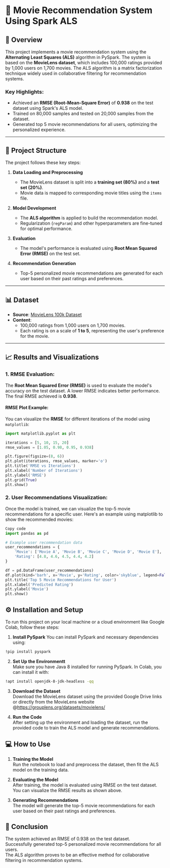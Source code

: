 # 🎥 Movie Recommendation System Using Spark ALS

## 📖 Overview
This project implements a movie recommendation system using the **Alternating Least Squares (ALS)** algorithm in PySpark. The system is based on the **MovieLens dataset**, which includes 100,000 ratings provided by 1,000 users on 1,700 movies. The ALS algorithm is a matrix factorization technique widely used in collaborative filtering for recommendation systems.

### Key Highlights:
- Achieved an **RMSE (Root-Mean-Square Error)** of **0.938** on the test dataset using Spark's ALS model.
- Trained on 80,000 samples and tested on 20,000 samples from the dataset.
- Generated top 5 movie recommendations for all users, optimizing the personalized experience.

---

## 📂 Project Structure

The project follows these key steps:

1. **Data Loading and Preprocessing**  
   - The MovieLens dataset is split into a **training set (80%)** and a **test set (20%)**.
   - Movie data is mapped to corresponding movie titles using the `items` file.

2. **Model Development**  
   - The **ALS algorithm** is applied to build the recommendation model.
   - Regularization (`regParam`) and other hyperparameters are fine-tuned for optimal performance.

3. **Evaluation**  
   - The model's performance is evaluated using **Root Mean Squared Error (RMSE)** on the test set.

4. **Recommendation Generation**  
   - Top-5 personalized movie recommendations are generated for each user based on their past ratings and preferences.

---

## 📊 Dataset

- **Source**: [MovieLens 100k Dataset](https://grouplens.org/datasets/movielens/)
- **Content**:  
  - 100,000 ratings from 1,000 users on 1,700 movies.
  - Each rating is on a scale of **1 to 5**, representing the user's preference for the movie.

---

## 📈 Results and Visualizations

### 1. **RMSE Evaluation**:
The **Root Mean Squared Error (RMSE)** is used to evaluate the model's accuracy on the test dataset. A lower RMSE indicates better performance. The final RMSE achieved is **0.938**.

#### RMSE Plot Example:
You can visualize the **RMSE** for different iterations of the model using `matplotlib`:

```python
import matplotlib.pyplot as plt

iterations = [5, 10, 15, 20]
rmse_values = [1.05, 0.98, 0.95, 0.938]

plt.figure(figsize=(8, 6))
plt.plot(iterations, rmse_values, marker='o')
plt.title('RMSE vs Iterations')
plt.xlabel('Number of Iterations')
plt.ylabel('RMSE')
plt.grid(True)
plt.show()
```

### 2. User Recommendations Visualization:
Once the model is trained, we can visualize the top-5 movie recommendations for a specific user. Here's an example using matplotlib to show the recommended movies:

```python
Copy code
import pandas as pd

# Example user recommendation data
user_recommendations = {
    'Movie': ['Movie A', 'Movie B', 'Movie C', 'Movie D', 'Movie E'],
    'Rating': [4.8, 4.6, 4.5, 4.4, 4.2]
}

df = pd.DataFrame(user_recommendations)
df.plot(kind='barh', x='Movie', y='Rating', color='skyblue', legend=False)
plt.title('Top 5 Movie Recommendations for User')
plt.xlabel('Predicted Rating')
plt.ylabel('Movie')
plt.show()
```

## ⚙️ Installation and Setup
To run this project on your local machine or a cloud environment like Google Colab, follow these steps:

1. **Install PySpark**
You can install PySpark and necessary dependencies using:

```bash
!pip install pyspark
```

2. **Set Up the Environmentt**  
Make sure you have Java 8 installed for running PySpark. In Colab, you can install it with:
```bash
!apt install openjdk-8-jdk-headless -qq
```

3. **Download the Dataset**  
Download the MovieLens dataset using the provided Google Drive links or directly from the MovieLens website @https://grouplens.org/datasets/movielens/

4. **Run the Code**  
After setting up the environment and loading the dataset, run the provided code to train the ALS model and generate recommendations.


## 💻 How to Use
1. **Training the Model**  
   Run the notebook to load and preprocess the dataset, then fit the ALS model on the training data.

2. **Evaluating the Model**  
   After training, the model is evaluated using RMSE on the test dataset. You can visualize the RMSE results as shown above.

3. **Generating Recommendations**  
   The model will generate the top-5 movie recommendations for each user based on their past ratings and preferences.

## 🎯 Conclusion  
The system achieved an RMSE of 0.938 on the test dataset.  
Successfully generated top-5 personalized movie recommendations for all users.  
The ALS algorithm proves to be an effective method for collaborative filtering in recommendation systems.
